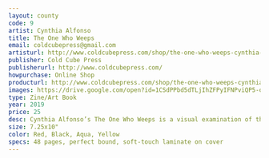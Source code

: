 ```yaml
---
layout: county 
code: 9
artist: Cynthia Alfonso
title: The One Who Weeps
email: coldcubepress@gmail.com
artisturl: http://www.coldcubepress.com/shop/the-one-who-weeps-cynthia-alfonso
publisher: Cold Cube Press
publisherurl: http://www.coldcubepress.com/
howpurchase: Online Shop
producturl: http://www.coldcubepress.com/shop/the-one-who-weeps-cynthia-alfonso
images: https://drive.google.com/open?id=1CSdPPbd5dTLjIhZFPyIFNPviQP5-q67n
type: Zine/Art Book
year: 2019
price: 25
desc: Cynthia Alfonso’s The One Who Weeps is a visual examination of the cycle of grief and confusion. Using bright colors and delicate line work, Alfonso invokes a trance state in her work, allowing text and image to build on one another. The book itself is about a persistent cycle of instability- that each day must be spent reconstructing the past in order to move forward through grief and fear. 
size: 7.25x10"
color: Red, Black, Aqua, Yellow
specs: 48 pages, perfect bound, soft-touch laminate on cover 
---
```

